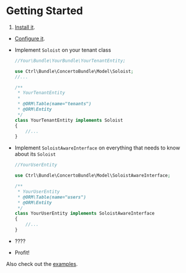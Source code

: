 # Getting Started

1. [Install it](installation.md).

- [Configure it](configuration.md).
- Implement `Soloist` on your tenant class

  ```php
  //Your\Bundle\YourBundle\YourTenantEntity;
  
  use Ctrl\Bundle\ConcertoBundle\Model\Soloist;
  //...
  
  /**
   * YourTenantEntity
   *
   * @ORM\Table(name="tenants")
   * @ORM\Entity
   */
  class YourTenantEntity implements Soloist
  {      
      //...
  }
  ```
- Implement `SoloistAwareInterface` on everything that needs to know about its `Soloist`

  ```php
  //YourUserEntity
  
  use Ctrl\Bundle\ConcertoBundle\Model\SoloistAwareInterface;
  
  /**
   * YourUserEntity
   * @ORM\Table(name="users")
   * @ORM\Entity
   */
  class YourUserEntity implements SoloistAwareInterface
  {
      //...
  }
  ```
- ????
- Profit!

Also check out the [examples](cookbook/examples.md).